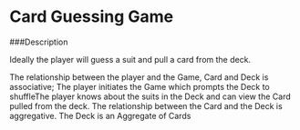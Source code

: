 Card Guessing Game
===

###Description

Ideally the player will guess a suit and pull a card from the deck. 

The relationship between the player and the Game, Card and Deck is associative; The player initiates the Game which prompts the Deck to shuffleThe player knows about the suits in the Deck and can view the Card pulled from the deck. The relationship between the Card and the Deck is aggregative. The Deck is an Aggregate of Cards
